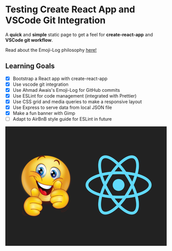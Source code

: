 # Testing Create React App and VSCode Git Integration

A **quick** and **simple** static page to get a feel for **create-react-app** and **VSCode git workflow**.

Read about the Emoji-Log philosophy [here!](https://github.com/ahmadawais/Emoji-Log/)

## Learning Goals

- [X] Bootstrap a React app with create-react-app
- [X] Use vscode git integration
- [X] Use Ahmad Awais's Emoji-Log for GitHub commits
- [X] Use ESLint for code management (integrated with Prettier)
- [X] Use CSS grid and media queries to make a responsive layout
- [X] Use Express to serve data from local JSON file
- [X] Make a fun banner with Gimp
- [ ] Adapt to AirBnB style guide for ESLint in future

![React-Emoji](public/react_emoji.png)
